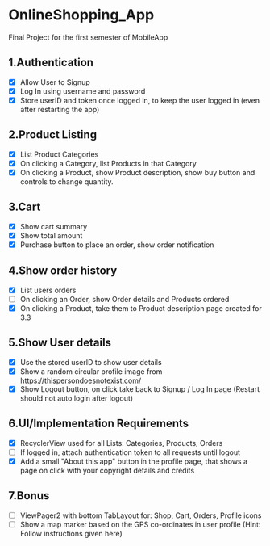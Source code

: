 # OnlineShopping_App
Final Project for the first semester of MobileApp

## 1.Authentication
- [x] Allow User to Signup
- [x] Log In using username and password
- [x] Store userID and token once logged in, to keep the user logged in (even after restarting the app)
## 2.Product Listing
- [x] List Product Categories
- [x] On clicking a Category, list Products in that Category
- [x] On clicking a Product, show Product description, show buy button and controls to change quantity.
## 3.Cart
- [x] Show cart summary
- [x] Show total amount
- [x] Purchase button to place an order, show order notification
## 4.Show order history
- [x] List users orders
- [ ] On clicking an Order, show Order details and Products ordered
- [x] On clicking a Product, take them to Product description page created for 3.3
## 5.Show User details
- [x] Use the stored userID to show user details
- [x] Show a random circular profile image from https://thispersondoesnotexist.com/
- [x] Show Logout button, on click take back to Signup / Log In page (Restart should not auto login after logout)
## 6.UI/Implementation Requirements
- [x] RecyclerView used for all Lists: Categories, Products, Orders
- [ ] If logged in, attach authentication token to all requests until logout
- [x] Add a small "About this app" button in the profile page, that shows a page on click with your copyright details and credits
## 7.Bonus
- [ ] ViewPager2 with bottom TabLayout for: Shop, Cart, Orders, Profile icons
- [ ] Show a map marker based on the GPS co-ordinates in user profile (Hint: Follow instructions given here)